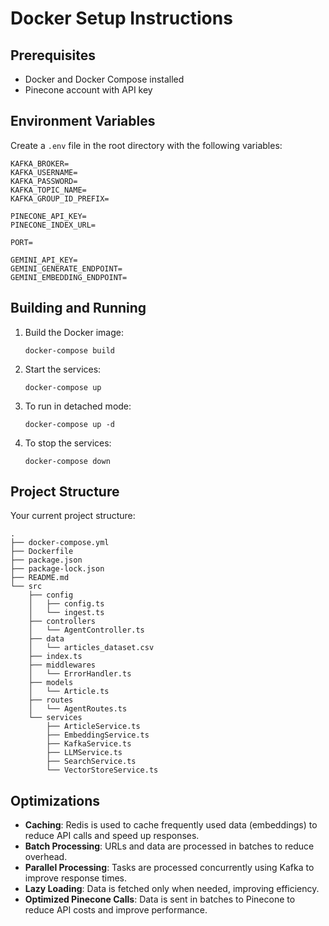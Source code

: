 # Docker Setup Instructions

## Prerequisites

- Docker and Docker Compose installed
- Pinecone account with API key

## Environment Variables

Create a `.env` file in the root directory with the following variables:

```
KAFKA_BROKER=
KAFKA_USERNAME=
KAFKA_PASSWORD=
KAFKA_TOPIC_NAME=
KAFKA_GROUP_ID_PREFIX=

PINECONE_API_KEY=
PINECONE_INDEX_URL=

PORT=

GEMINI_API_KEY=
GEMINI_GENERATE_ENDPOINT=
GEMINI_EMBEDDING_ENDPOINT=
```

## Building and Running

1. Build the Docker image:
   ```
   docker-compose build
   ```

2. Start the services:
   ```
   docker-compose up
   ```

3. To run in detached mode:
   ```
   docker-compose up -d
   ```

4. To stop the services:
   ```
   docker-compose down
   ```

## Project Structure

Your current project structure:
```
.
├── docker-compose.yml
├── Dockerfile
├── package.json
├── package-lock.json
├── README.md
└── src
    ├── config
    │   ├── config.ts
    │   └── ingest.ts
    ├── controllers
    │   └── AgentController.ts
    ├── data
    │   └── articles_dataset.csv
    ├── index.ts
    ├── middlewares
    │   └── ErrorHandler.ts
    ├── models
    │   └── Article.ts
    ├── routes
    │   └── AgentRoutes.ts
    └── services
        ├── ArticleService.ts
        ├── EmbeddingService.ts
        ├── KafkaService.ts
        ├── LLMService.ts
        ├── SearchService.ts
        └── VectorStoreService.ts
```


## Optimizations

- **Caching**: Redis is used to cache frequently used data (embeddings) to reduce API calls and speed up responses.
- **Batch Processing**: URLs and data are processed in batches to reduce overhead.
- **Parallel Processing**: Tasks are processed concurrently using Kafka to improve response times.
- **Lazy Loading**: Data is fetched only when needed, improving efficiency.
- **Optimized Pinecone Calls**: Data is sent in batches to Pinecone to reduce API costs and improve performance.

